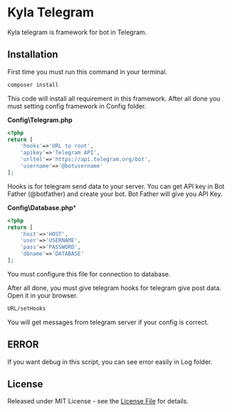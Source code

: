 # Kyla Telegram
Kyla telegram is framework for bot in Telegram.

## Installation
First time you must run this command in your terminal.

```bash
composer install
```

This code will install all requirement in this framework. After all done you must setting config framework in Config folder.

**Config\Telegram.php**
```php
<?php
return [
    'hooks'=>'URL to root',
    'apikey'=>'Telegram API',
    'urltel'=>'https://api.telegram.org/bot',
    'username'=>'@botusername'
];
```
Hooks is for telegram send data to your server. You can get API key in Bot Father (@botfather) and create your bot. Bot Father will give you API Key.

**Config\Database.php***
```php
<?php
return [
    'host'=>'HOST',
    'user'=>'USERNAME',
    'pass'=>'PASSWORD',
    'dbname'=>'DATABASE'
];
```
You must configure this file for connection to database.

After all done, you must give telegram hooks for telegram give post data.
Open it in your browser. 

```bash
URL/setHooks
```

You will get messages from telegram server if your config is correct.

## ERROR

If you want debug in this script, you can see error easily in Log folder.

## License

Released under MIT License - see the [License File](LICENSE) for details.

